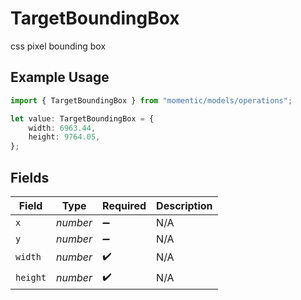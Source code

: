 # TargetBoundingBox

css pixel bounding box

## Example Usage

```typescript
import { TargetBoundingBox } from "momentic/models/operations";

let value: TargetBoundingBox = {
    width: 6963.44,
    height: 9764.05,
};
```

## Fields

| Field              | Type               | Required           | Description        |
| ------------------ | ------------------ | ------------------ | ------------------ |
| `x`                | *number*           | :heavy_minus_sign: | N/A                |
| `y`                | *number*           | :heavy_minus_sign: | N/A                |
| `width`            | *number*           | :heavy_check_mark: | N/A                |
| `height`           | *number*           | :heavy_check_mark: | N/A                |